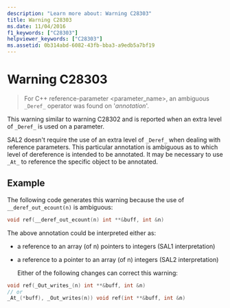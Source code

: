 ```yaml
---
description: "Learn more about: Warning C28303"
title: Warning C28303
ms.date: 11/04/2016
f1_keywords: ["C28303"]
helpviewer_keywords: ["C28303"]
ms.assetid: 0b314abd-6082-43fb-bba3-a9edb5a7bf19
---
```

# Warning C28303

> For C++ reference-parameter <parameter_name>, an ambiguous `_Deref_` operator was found on '*annotation*'.

This warning similar to warning C28302 and is reported when an extra level of `_Deref_` is used on a parameter.

SAL2 doesn't require the use of an extra level of `_Deref_` when dealing with reference parameters. This particular annotation is ambiguous as to which level of dereference is intended to be annotated. It may be necessary to use `_At_` to reference the specific object to be annotated.

## Example

The following code generates this warning because the use of `__deref_out_ecount(n)` is ambiguous:

```cpp
void ref(__deref_out_ecount(n) int **&buff, int &n)
```

The above annotation could be interpreted either as:

- a reference to an array (of n) pointers to integers (SAL1 interpretation)

- a reference to a pointer to an array (of n) integers (SAL2 interpretation)

  Either of the following changes can correct this warning:

```cpp
void ref(_Out_writes_(n) int **&buff, int &n)
// or
_At_(*buff), _Out_writes(n)) void ref(int **&buff, int &n)
```
